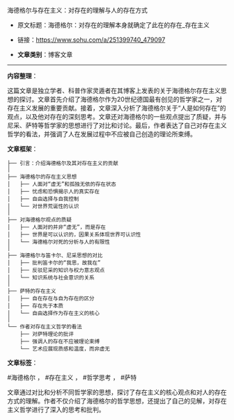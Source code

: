 海德格尔与存在主义：对存在的理解与人的存在方式
- 原文标题：海德格尔：对存在的理解本身就确定了此在的存在_存在主义
- 链接：https://www.sohu.com/a/251399740_479097 

- **文章类别**：博客文章 

---

**内容整理**： 

这篇文章是独立学者、科普作家灵遁者在其博客上发表的关于海德格尔存在主义思想的探讨。文章首先介绍了海德格尔作为20世纪德国最有创见的哲学家之一，对存在主义发展的重要贡献。接着，文章深入分析了海德格尔关于“人是如何存在”的观点，以及他对存在的深刻思考。文章还对海德格尔的一些观点提出了质疑，并与尼采、萨特等哲学家的思想进行了对比和讨论。最后，作者表达了自己对存在主义哲学的看法，并强调了人在发展过程中不应被自己创造的理论所束缚。

**文章框架**：

```
├── 引言：介绍海德格尔及其对存在主义的贡献
│
├── 海德格尔的存在主义思想
│   ├── 人面对“虚无”和孤独无依的存在状态
│   ├── 忧虑和恐惧揭示人的真实存在
│   ├── 自由选择与自我控制
│   └── 对世界荒诞性的认识
│
├── 对海德格尔观点的质疑
│   ├── 人面对的并非“虚无”，而是存在
│   ├── 世界是可以认识的，因果关系体现世界可认识性
│   └── 海德格尔对死的分析与人的有限性
│
├── 海德格尔与笛卡尔、尼采思想的对比
│   ├── 批判笛卡尔的“我思，故我在”
│   ├── 反驳尼采的知识与权力意志观点
│   └── 知识系统与社会意识的关系
│
├── 萨特的存在主义
│   ├── 自在存在与自为存在的区分
│   ├── 存在先于本质
│   └── 自由选择作为存在主义的核心
│
└── 作者对存在主义哲学的看法
    ├── 对萨特理论的批评
    ├── 强调人的存在不应被理论束缚
    └── 艺术应展现质感和温度，而非虚无
```

**文章标签**：

#海德格尔 ， #存在主义 ， #哲学思考 ， #萨特 

文章通过对比和分析不同哲学家的思想，探讨了存在主义的核心观点和对人的存在方式的理解。作者不仅介绍了海德格尔的哲学思想，还提出了自己的见解，对存在主义哲学进行了深入的思考和批判。